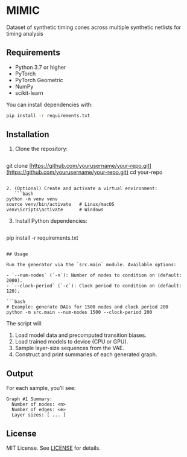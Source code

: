 # MIMIC
Dataset of synthetic timing cones across multiple synthetic netlists for timing analysis
## Requirements

* Python 3.7 or higher
* PyTorch
* PyTorch Geometric
* NumPy
* scikit-learn

You can install dependencies with:

```bash
pip install -r requirements.txt
```

## Installation

1. Clone the repository:

   ```bash
   ```

git clone [https://github.com/yourusername/your-repo.git](https://github.com/yourusername/your-repo.git)
cd your-repo

````

2. (Optional) Create and activate a virtual environment:
   ```bash
python -m venv venv
source venv/bin/activate   # Linux/macOS
venv\Scripts\activate      # Windows
````

3. Install Python dependencies:

   ```bash
   ```

pip install -r requirements.txt

````

## Usage

Run the generator via the `src.main` module. Available options:

- `--num-nodes` (`-n`): Number of nodes to condition on (default: 2000).
- `--clock-period` (`-c`): Clock period to condition on (default: 120).

```bash
# Example: generate DAGs for 1500 nodes and clock period 200
python -m src.main --num-nodes 1500 --clock-period 200
````

The script will:

1. Load model data and precomputed transition biases.
2. Load trained models to device (CPU or GPU).
3. Sample layer-size sequences from the VAE.
4. Construct and print summaries of each generated graph.

## Output

For each sample, you’ll see:

```
Graph #1 Summary:
  Number of nodes: <n>
  Number of edges: <e>
  Layer sizes: [ ... ]
```

## License

MIT License. See [LICENSE](LICENSE) for details.
